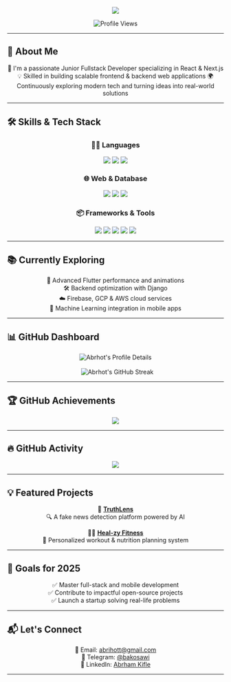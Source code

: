 <!-- Profile Introduction -->
<p align="center">
  <img src="https://readme-typing-svg.herokuapp.com?font=Fira+Code&size=28&pause=1000&color=FF8C00&center=true&vCenter=true&width=600&lines=Welcome+This+is+Abreham,+Enjoy" />
</p>

<p align="center">
  <img src="https://komarev.com/ghpvc/?username=abrhot&style=flat-square&color=blue" alt="Profile Views" />
</p>

---

## 🚀 About Me

<div align="center">

🎯 I'm a passionate Junior Fullstack Developer specializing in React & Next.js
💡 Skilled in building scalable frontend & backend web applications
🌍 Continuously exploring modern tech and turning ideas into real-world solutions

</div>

---

## 🛠️ Skills & Tech Stack

<div align="center">

### 👨‍💻 Languages  
<img src="https://img.shields.io/badge/JavaScript-F7DF1E?style=for-the-badge&logo=javascript&logoColor=black" />
<img src="https://img.shields.io/badge/Python-3776AB?style=for-the-badge&logo=python&logoColor=white" />
<img src="https://img.shields.io/badge/Dart-0175C2?style=for-the-badge&logo=dart&logoColor=white" />


### 🌐 Web & Database  
<img src="https://img.shields.io/badge/HTML5-E34F26?style=for-the-badge&logo=html5&logoColor=white" />
<img src="https://img.shields.io/badge/CSS3-1572B6?style=for-the-badge&logo=css3&logoColor=white" />
<img src="https://img.shields.io/badge/MySQL-4479A1?style=for-the-badge&logo=mysql&logoColor=white" />

### 📦 Frameworks & Tools  
<img src="https://img.shields.io/badge/Flutter-02569B?style=for-the-badge&logo=flutter&logoColor=white" />
<img src="https://img.shields.io/badge/Node.js-339933?style=for-the-badge&logo=nodedotjs&logoColor=white" />
<img src="https://img.shields.io/badge/Firebase-FFCA28?style=for-the-badge&logo=firebase&logoColor=black" />
<img src="https://img.shields.io/badge/Git-F05032?style=for-the-badge&logo=git&logoColor=white" />
<img src="https://img.shields.io/badge/VS%20Code-007ACC?style=for-the-badge&logo=visual-studio-code&logoColor=white" />

</div>

---

## 📚 Currently Exploring

<div align="center">

🚀 Advanced Flutter performance and animations  
🛠 Backend optimization with Django  
☁️ Firebase, GCP & AWS cloud services  
🧠 Machine Learning integration in mobile apps  

</div>

---

## 📊 GitHub Dashboard

<div align="center">
  <img src="https://github-profile-summary-cards.vercel.app/api/cards/profile-details?username=abrhot&theme=radical" alt="Abrhot's Profile Details" />
  <br/><br/>
  <img src="https://streak-stats.demolab.com/?user=abrhot&theme=radical&hide_border=true" alt="Abrhot's GitHub Streak" />
</div>

---

## 🏆 GitHub Achievements

<div align="center">
  <img src="https://github-profile-trophy.vercel.app/?username=abrhot&theme=radical&column=6&margin-w=10&margin-h=10" />
</div>

---

## 🔥 GitHub Activity

<div align="center">
  <img src="https://github-readme-activity-graph.vercel.app/graph?username=abrhot&theme=react-dark&hide_border=true" />
</div>

---

## 💡 Featured Projects

<div align="center">

🚀 [**TruthLens**](https://github.com/abrhot/TruthLens)  
🔍 A fake news detection platform powered by AI  

🧘‍♂️ [**Heal-zy Fitness**](https://github.com/abrhot/Heal-zy)  
💪 Personalized workout & nutrition planning system  

</div>

---

## 🎯 Goals for 2025

<div align="center">

✅ Master full-stack and mobile development  
✅ Contribute to impactful open-source projects  
✅ Launch a startup solving real-life problems  

</div>

---

## 📬 Let's Connect

<div align="center">

📧 Email: [abrihott@gmail.com](mailto:abrihott@gmail.com)  
💬 Telegram: [@bakosawi](https://t.me/bakosawi)  
💼 LinkedIn: [Abrham Kifle](https://www.linkedin.com/in/abrham-kifle)  


</div>

---
